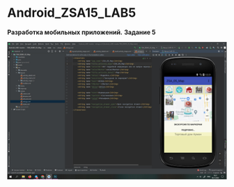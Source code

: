 # Android_ZSA15_LAB5
**Разработка мобильных приложений.**
**Задание 5**

![Screenshot](Screenshot.jpg)
